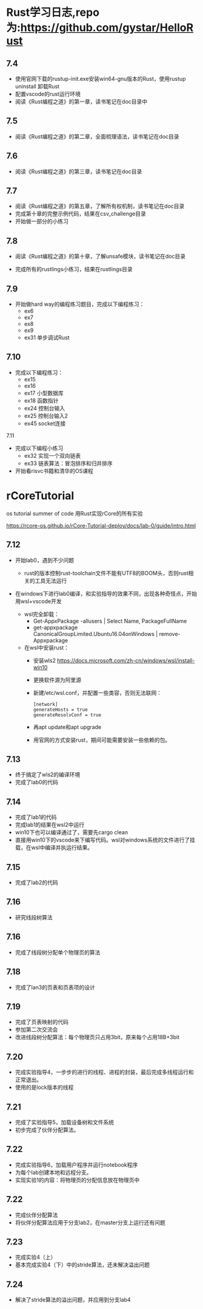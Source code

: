 # Rust学习日志,repo为:https://github.com/gystar/HelloRust

## 7.4

- 使用官网下载的rustup-init.exe安装win64-gnu版本的Rust，使用rustup uninstall 卸载Rust
- 配置vscode的rust运行环境
- 阅读《Rust编程之道》的第一章，读书笔记在doc目录中

## 7.5

- 阅读《Rust编程之道》的第二章，全面梳理语法，读书笔记在doc目录

## 7.6 

- 阅读《Rust编程之道》的第三章，读书笔记在doc目录

## 7.7 

- 阅读《Rust编程之道》的第五章，了解所有权机制，读书笔记在doc目录
- 完成第十章的完整示例代码，结果在csv_challenge目录
- 开始做一部分的小练习

## 7.8

- 阅读《Rust编程之道》的第十章，了解unsafe模块，读书笔记在doc目录

- 完成所有的rustlings小练习，结果在rustlings目录

## 7.9
- 开始做hard way的编程练习题目，完成以下编程练习：
  - ex6
  - ex7
  - ex8
  - ex9
  - ex31 单步调试Rust

## 7.10
- 完成以下编程练习：
  - ex15
  - ex16
  - ex17 小型数据库
  - ex18 函数指针
  - ex24 控制台输入
  - ex25  控制台输入2
  - ex45  socket连接

7.11 

- 完成以下编程小练习
  - ex32 实现一个双向链表
  - ex33 链表算法：冒泡排序和归并排序
- 开始看risvc书籍和清华的OS课程


# rCoreTutorial
os tutorial summer of code
用Rust实现rCore的所有实验

https://rcore-os.github.io/rCore-Tutorial-deploy/docs/lab-0/guide/intro.html

## 7.12  

- 开始lab0，遇到不少问题
  
  - rust的版本控制rust-toolchain文件不能有UTF8的BOOM头，否则rust相关的工具无法运行
- 在windows下进行lab0编译，和实验指导的效果不同，出现各种奇怪点，开始用wsl+vscode开发
  - wsl完全卸载：
    - Get-AppxPackage -allusers | Select Name, PackageFullName
    - get-appxpackage CanonicalGroupLimited.Ubuntu16.04onWindows | remove-Appxpackage    
  - 在wsl中安装rust：
    - 安装wls2  https://docs.microsoft.com/zh-cn/windows/wsl/install-win10

    - 更换软件源为阿里源

    - 新建/etc/wsl.conf，并配置一些类容，否则无法联网：

      ```
      [network]
      generateHosts = true
      generateResolvConf = true
      ```

    - 再apt update和apt upgrade

    - 用官网的方式安装rust，期间可能需要安装一些依赖的包。


## 7.13  

- 终于搞定了wls2的编译环境
-  完成了lab0的代码

## 7.14 

- 完成了lab1的代码
- 完成lab1的结果在wsl2中运行
- win10下也可以编译通过了，需要先cargo clean
- 直接用win10下的vscode来下编写代码。wsl对windows系统的文件进行了挂载，在wsl中编译并执运行结果。

## 7.15

- 完成了lab2的代码

## 7.16

- 研究线段树算法

## 7.16

- 完成了线段树分配单个物理页的算法

## 7.18

- 完成了lan3的页表和页表项的设计

## 7.19

- 完成了页表映射的代码
- 参加第二次交流会
- 改进线段树分配算法：每个物理页只占用3bit，原来每个占用18B+3bit

## 7.20

- 完成实验指导4，一步步的进行的线程、进程的封装，最后完成多线程运行和正常退出。
- 使用的是lock版本的线程

## 7.21

- 完成了实验指导5，加载设备树和文件系统
- 初步完成了伙伴分配算法。

## 7.22

- 完成实验指导6，加载用户程序并运行notebook程序
- 为每个lab创建本地和远程分支。
- 实现实验1的内容：将物理页的分配信息放在物理页中

## 7.22
- 完成伙伴分配算法
- 将伙伴分配算法应用于分支lab2，在master分支上运行还有问题

## 7.23
- 完成实验4（上）
- 基本完成实验4（下）中的stride算法，还未解决溢出问题

## 7.24
- 解决了stride算法的溢出问题，并应用到分支lab4
